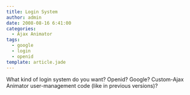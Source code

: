 ```yaml
---
title: Login System
author: admin
date: 2008-08-16 6:41:00
categories:
  - Ajax Animator
tags: 
  - google
  - login
  - openid
template: article.jade
---
```


What kind of login system do you want? Openid? Google? Custom-Ajax Animator user-management code (like in previous versions)?
